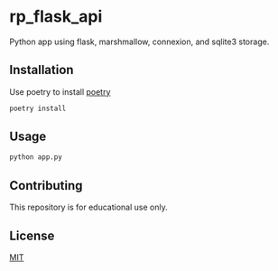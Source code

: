# rp_flask_api

Python app using flask, marshmallow, connexion, and sqlite3 storage.

## Installation

Use poetry to install [poetry](https://python-poetry.org/) 

```bash
poetry install
```

## Usage

```bash
python app.py
```

## Contributing

This repository is for educational use only.

## License

[MIT](https://choosealicense.com/licenses/mit/)
